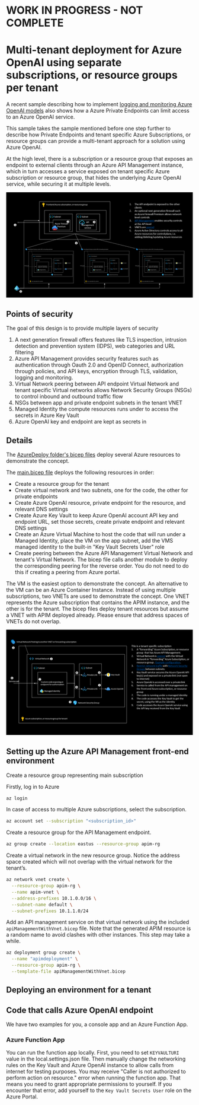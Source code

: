 # WORK IN PROGRESS - NOT COMPLETE

# Multi-tenant deployment for Azure OpenAI using separate subscriptions, or resource groups per tenant

A recent sample describing how to implement [logging and monitoring Azure OpenAI models](https://learn.microsoft.com/en-us/azure/architecture/example-scenario/ai/log-monitor-azure-openai) also shows how a Azure Private Endpoints can limit access to an Azure OpenAI service. 

This sample takes the sample mentioned before one step further to describe how Private Endpoints and tenant specific Azure Subscriptions, or resource groups can provide a multi-tenant approach for a solution using Azure OpenAI.

At the high level, there is a subscription or a resource group that exposes an endpoint to external clients through an Azure API Management instance, which in turn accesses a service exposed on tenant specific Azure subscription or resource group, that hides the underlying Azure OpenAI service, while securing it at multiple levels.

![high level design](./Assets/Exposing%20Azure%20OpenAI%20service/Slide3.PNG)

## Points of security

The goal of this design is to provide multiple layers of security

1. A next generation firewall offers features like TLS inspection, intrusion detection and prevention system (IDPS), web categories and URL filtering
2. Azure API Management provides security features such as authentication through Oauth 2.0 and OpenID Connect, authorization through policies, and API keys, encryption through TLS, validation, logging and monitoring.
3. Virtual Network peering between API endpoint Virtual Network and tenant specific Virtual networks allows Network Security Groups (NSGs) to control inbound and outbound traffic flow
4. NSGs between app and private endpoint subnets in the tenant VNET
5. Managed Identity the compute resources runs under to access the secrets in Azure Key Vault
6. Azure OpenAI key and endpoint are kept as secrets in

## Details 
The [AzureDeploy folder's bicep files](https://github.com/Azure-Samples/openai-apim/tree/main/AzureDeploy) deploy several Azure resources to demonstrate the concept.

The [main.bicep file](https://github.com/Azure-Samples/openai-apim/blob/main/AzureDeploy/main.bicep) deploys the following resources in order:

* Create a resource group for the tenant
* Create virtual network and two subnets, one for the code, the other for private endpoints
* Create Azure OpenAI resource, private endpoint for the resource, and relevant DNS settings
* Create Azure Key Vault to keep Azure OpenAI account API key and endpoint URL, set those secrets, create private endpoint and relevant DNS settings
* Create an Azure Virtual Machine to host the code that will run under a Managed Identity, place the VM on the app subnet, add the VMS managed identity to the built-in "Key Vault Secrets User" role 
* Create peering between the Azure API Management Virtual Network and tenant's Virtual Network. The bicep file calls another module to deploy the corresponding peering for the reverse order. You do not need to do this if creating a peering from Azure portal. 

The VM is the easiest option to demonstrate the concept. An alternative to the VM can be an Azure Container Instance. Instead of using multiple subscriptions, two VNETs are used to demonstrate the concept. One VNET represents the Azure subscription that contains the APIM instance, and the other is for the tenant. The bicep files deploy tenant resources but assume a VNET with APIM deployed already. Please ensure that address spaces of VNETs do not overlap.

![Tenant resource group details](./Assets/Exposing%20Azure%20OpenAI%20service/Slide2.PNG)

## Setting up the Azure API Management front-end environment

Create a resource group representing main subscription

Firstly, log in to Azure

```sh
az login
```

In case of access to multiple Azure subscriptions, select the subscription.

```sh
az account set --subscription "<subscription_id>"
```

Create a resource group for the API Management endpoint.
```sh
az group create --location eastus --resource-group apim-rg
```

Create a virtual network in the new resource group. Notice the address space created which will not overlap with the virtual network for the tenant’s.
```sh
az network vnet create \
  --resource-group apim-rg \
  --name apim-vnet \
  --address-prefixes 10.1.0.0/16 \
  --subnet-name default \
  --subnet-prefixes 10.1.1.0/24
```
Add an API management service on that virtual network using the included ```apiManagementWithVnet.bicep```  file. Note that the generated APIM resource is a random name to avoid clashes with other instances. This step may take a while.

```sh
az deployment group create \
  --name "apimdeployment" \
  --resource-group apim-rg \
  --template-file apiManagementWithVnet.bicep
```

## Deploying an environment for a tenant

## Code that calls Azure OpenAI endpoint

We have two examples for you, a console app and an Azure Function App. 

### Azure Function App

You can run the function app locally. First, you need to set `KEYVAULTURI` value in the local.settings.json file. Then manually change the networking rules on the Key Vault and Azure OpenAI instance to allow calls from internet for testing purposes. You may receive "Caller is not authorized to perform action on resource." error when running the function app. That means you need to grant appropriate permissions to yourself. If you encounter that error, add yourself to the `Key Vault Secrets User` role on the Azure Portal.
